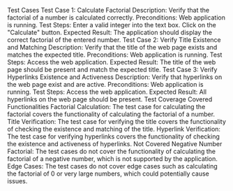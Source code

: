 
Test Cases
Test Case 1: Calculate Factorial
Description: Verify that the factorial of a number is calculated correctly.
Preconditions: Web application is running.
Test Steps:
Enter a valid integer into the text box.
Click on the "Calculate" button.
Expected Result: The application should display the correct factorial of the entered number.
Test Case 2: Verify Title Existence and Matching
Description: Verify that the title of the web page exists and matches the expected title.
Preconditions: Web application is running.
Test Steps:
Access the web application.
Expected Result: The title of the web page should be present and match the expected title.
Test Case 3: Verify Hyperlinks Existence and Activeness
Description: Verify that hyperlinks on the web page exist and are active.
Preconditions: Web application is running.
Test Steps:
Access the web application.
Expected Result: All hyperlinks on the web page should be present.
Test Coverage
Covered Functionalities
Factorial Calculation: The test case for calculating the factorial covers the functionality of calculating the factorial of a number.
Title Verification: The test case for verifying the title covers the functionality of checking the existence and matching of the title.
Hyperlink Verification: The test case for verifying hyperlinks covers the functionality of checking the existence and activeness of hyperlinks.
Not Covered
Negative Number Factorial: The test cases do not cover the functionality of calculating the factorial of a negative number, which is not supported by the application.
Edge Cases: The test cases do not cover edge cases such as calculating the factorial of 0 or very large numbers, which could potentially cause issues.